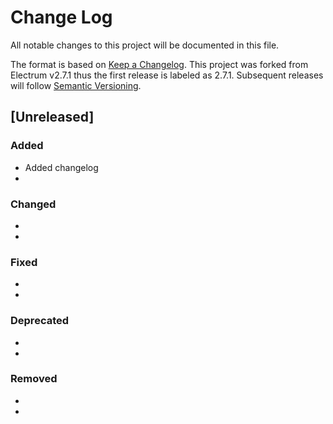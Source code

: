 # Change Log
All notable changes to this project will be documented in this file.

The format is based on [Keep a Changelog](http://keepachangelog.com/).
This project was forked from Electrum v2.7.1 thus the first release is
labeled as 2.7.1. Subsequent releases will follow
[Semantic Versioning](http://semver.org/).

## [Unreleased]
### Added
  * Added changelog
  *

### Changed
  *
  *

### Fixed
  *
  *

### Deprecated
  *
  *

### Removed
  *
  *
